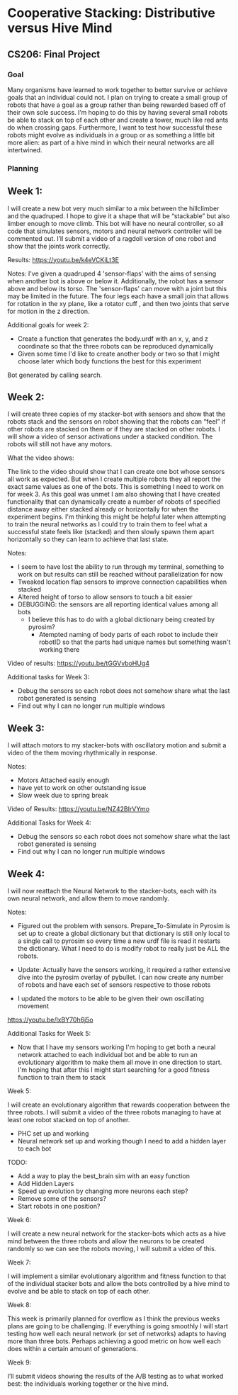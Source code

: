 # Cooperative Stacking: Distributive versus Hive Mind
## CS206: Final Project

### Goal

Many organisms have learned to work together to better survive or achieve goals that an individual 
could not. I plan on trying to create a small group of robots that have a goal as a
group rather than being rewarded based off of their own sole success. I’m hoping to 
do this by having several small robots be able to stack on top of each other and create 
a tower, much like red ants do when crossing gaps. Furthermore, I want to test how successful 
these robots might evolve as individuals in a group or as something a little bit more alien:
as part of a hive mind in which their neural networks are all intertwined.

### Planning

## Week 1:

I will create a new bot very much similar to a mix between the hillclimber and the quadruped. 
I hope to give it a shape that will be “stackable” but also limber enough to move climb. 
This bot will have no neural controller, so all code that simulates sensors, motors and 
neural network controller will be commented out. I’ll submit a video of a ragdoll version
of one robot and show that the joints work correctly.

Results:  https://youtu.be/k4eVCKiLt3E

Notes: I've given a quadruped 4 'sensor-flaps' with the aims of sensing when another bot is above or below it.
Additionally, the robot has a sensor above and below its torso. The 'sensor-flaps' can move with a joint but this may
be limited in the future. The four legs each have a small join that allows for rotation in the xy plane, like a rotator cuff
, and then two joints that serve for motion in the z direction.

Additional goals for week 2:

 - Create a function that generates the body.urdf with an x, y, and z coordinate so that the three robots can be
reproduced dynamically
 - Given some time I'd like to create another body or two so that I might choose later which body functions the best for
this experiment

Bot generated by calling search.

## Week 2:

I will create three copies of my stacker-bot with sensors and show that the robots 
stack and the sensors on robot showing that the robots can “feel” if other robots 
are stacked on them or if they are stacked on other robots. I will show a video of sensor
activations under a stacked condition. The robots will still not have any motors.

What the video shows: 

The link to the video should show that I can create one bot whose sensors all work as
expected. But when I create multiple robots they all report the exact same values as one
of the bots. This is something I need to work on for week 3. As this goal was unmet I 
am also showing that I have created functionality that can dynamically create a number
of robots of specified distance away either stacked already or horizontally for when the
experiment begins. I'm thinking this might be helpful later when attempting to train the neural
networks as I could try to train them to feel what a successful state feels like (stacked) and then
slowly spawn them apart horizontally so they can learn to achieve that last state.

Notes:

 -  I seem to have lost the ability to run through  my terminal, something to work on but results 
can still be reached without parallelization for now
 - Tweaked location flap sensors to improve connection capabilities when stacked
 - Altered height of torso to allow sensors to touch a bit easier
 - DEBUGGING: the sensors are all reporting identical values among all bots
   - I believe this has to do with a global dictionary being created by pyrosim?
       - Atempted naming of body parts of each robot to include their robotID so that the parts had unique names
         but something wasn't working there

Video of results: https://youtu.be/tGGVvboHUg4

Additional tasks for Week 3:
 - Debug the sensors so each robot does not somehow share what the last robot generated is sensing
 - Find out why I can no longer run multiple windows

## Week 3:

I will attach motors to my stacker-bots with oscillatory motion and submit a video of 
the them moving rhythmically in response.

Notes:

 - Motors Attached easily enough
 - have yet to work on other outstanding issue
 - Slow week due to spring break

Video of Results: https://youtu.be/NZ42BIrVYmo

Additional Tasks for Week 4:
 - Debug the sensors so each robot does not somehow share what the last robot generated is sensing
 - Find out why I can no longer run multiple windows

## Week 4:

I will now reattach the Neural Network to the stacker-bots, 
each with its own neural network, and allow them to move randomly.

Notes:

 - Figured out the problem with sensors. Prepare_To-Simulate in Pyrosim is set up to create a global 
dictionary but that dictionary is still only local to a single call to pyrosim so every time a new 
urdf file is read it restarts the dictionary. What I need to do is modify robot to really just be ALL the robots.

- Update: Actually have the sensors working, it required a rather extensive dive into the pyrosim overlay
of pybullet. I can now create any number of robots and have each set of sensors respective to those robots

- I updated the motors to be able to be given their own oscillating movement

https://youtu.be/lxBY70h6j5o

Additional Tasks for Week 5:
 - Now that I have my sensors working I'm hoping to get both a neural network attached
to each individual bot and be able to run an evolutionary algorithm to make them all move in one direction
to start. I'm hoping that after this I might start searching for a good fitness function to train them to stack

Week 5:

I will create an evolutionary algorithm that rewards cooperation between the three robots. 
I will submit a video of the three robots managing to have at least one robot stacked
on top of another.

 - PHC set up and working
 - Neural network set up and working though I need to add a hidden layer to each bot

TODO: 
 - Add a way to play the best_brain sim with an easy function
 - Add Hidden Layers
 - Speed up evolution by changing more neurons each step?
 - Remove some of the sensors?
 - Start robots in one position?

Week 6:

I will create a new neural network for the stacker-bots which acts as a hive mind between
the three robots and allow the neurons to be created randomly so we can see the robots moving, 
I will submit a video of this.

Week 7:

I will implement a similar evolutionary algorithm and fitness function to that of 
the individual stacker bots and allow the bots controlled by a hive mind to evolve and be 
able to stack on top of each other.

Week 8:

This week is primarily planned for overflow as I think the previous weeks plans
are going to be challenging. If everything is going smoothly I will start testing 
how well each neural network (or set of networks) adapts to having more than three bots. 
Perhaps achieving a good metric on how well each does within a certain amount of generations.

Week 9:

I’ll submit videos showing the results of the A/B testing as to what worked 
best: the individuals working together or the hive mind.
